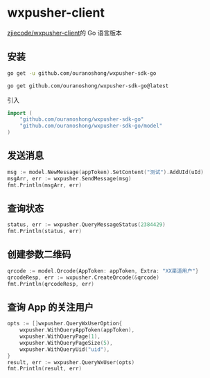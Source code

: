 # wxpusher-client

[zjiecode/wxpusher-client](https://github.com/zjiecode/wxpusher-client)的 Go 语言版本

## 安装

```sh
go get -u github.com/ouranoshong/wxpusher-sdk-go
```

```sh
go get github.com/ouranoshong/wxpusher-sdk-go@latest
```

引入

```go
import (
	"github.com/ouranoshong/wxpusher-sdk-go"
	"github.com/ouranoshong/wxpusher-sdk-go/model"
)
```

## 发送消息

```go
msg := model.NewMessage(appToken).SetContent("测试").AddUId(uId)
msgArr, err := wxpusher.SendMessage(msg)
fmt.Println(msgArr, err)
```

## 查询状态

```go
status, err := wxpusher.QueryMessageStatus(2384429)
fmt.Println(status, err)
```

## 创建参数二维码

```go
qrcode := model.Qrcode{AppToken: appToken, Extra: "XX渠道用户"}
qrcodeResp, err := wxpusher.CreateQrcode(&qrcode)
fmt.Println(qrcodeResp, err)
```

## 查询 App 的关注用户

```go
opts := []wxpusher.QueryWxUserOption{
    wxpusher.WithQueryAppToken(appToken),
    wxpusher.WithQueryPage(1),
    wxpusher.WithQueryPageSize(5),
    wxpusher.WithQueryUid("uid"),
}
result, err := wxpusher.QueryWxUser(opts)
fmt.Println(result, err)
```
